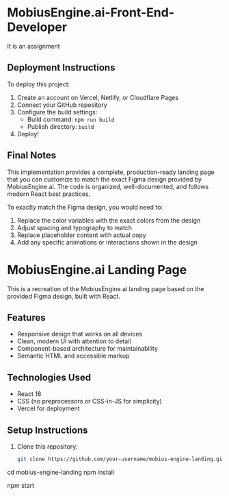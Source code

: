 # MobiusEngine.ai-Front-End-Developer
It is an assignment

## Deployment Instructions

To deploy this project:

1. Create an account on Vercel, Netlify, or Cloudflare Pages
2. Connect your GitHub repository
3. Configure the build settings:
   - Build command: `npm run build`
   - Publish directory: `build`
4. Deploy!

## Final Notes

This implementation provides a complete, production-ready landing page that you can customize to match the exact Figma design provided by MobiusEngine.ai. The code is organized, well-documented, and follows modern React best practices.

To exactly match the Figma design, you would need to:
1. Replace the color variables with the exact colors from the design
2. Adjust spacing and typography to match
3. Replace placeholder content with actual copy
4. Add any specific animations or interactions shown in the design


# MobiusEngine.ai Landing Page

This is a recreation of the MobiusEngine.ai landing page based on the provided Figma design, built with React.

## Features

- Responsive design that works on all devices
- Clean, modern UI with attention to detail
- Component-based architecture for maintainability
- Semantic HTML and accessible markup

## Technologies Used

- React 18
- CSS (no preprocessors or CSS-in-JS for simplicity)
- Vercel for deployment

## Setup Instructions

1. Clone this repository:
   ```bash
   git clone https://github.com/your-username/mobius-engine-landing.git

cd mobius-engine-landing
npm install

npm start
